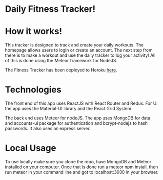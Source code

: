 # Daily Fitness Tracker!



# How it works!
This tracker is designed to track and create your daily workouts. The homepage allows users to login or create an account. The next step from there is to make a workout and use the daily tracker to log your activity! All of this is done using the Meteor framework for NodeJS.


The Fitness Tracker has been deployed to Heroku [here](https://aqueous-anchorage-15023.herokuapp.com/).


# Technologies
The front end of this app uses ReactJS with React Router and Redux. For UI the app uses the Material-UI library and the React Grid System.

The back end uses Meteor for nodeJS. The app uses MongoDB for data and accounts-ui package for authentication and bcrypt-nodejs to hash passwords. It also uses an express server.



# Local Usage
To use locally make sure you clone the repo, have MongoDB and Meteor installed on your computer. Once that is done run a meteor npm install, then run meteor in your command line and got to localhost:3000 in your browser.



